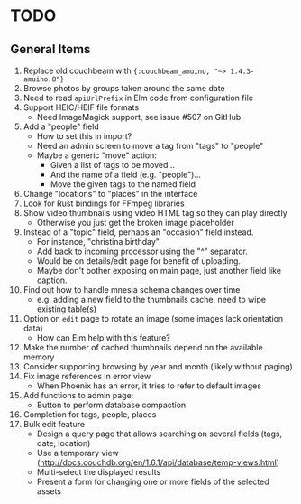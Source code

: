 # TODO

## General Items

1. Replace old couchbeam with `{:couchbeam_amuino, "~> 1.4.3-amuino.8"}`
1. Browse photos by groups taken around the same date
1. Need to read `apiUrlPrefix` in Elm code from configuration file
1. Support HEIC/HEIF file formats
    - Need ImageMagick support, see issue #507 on GitHub
1. Add a "people" field
    - How to set this in import?
    - Need an admin screen to move a tag from "tags" to "people"
    - Maybe a generic "move" action:
        + Given a list of tags to be moved...
        + And the name of a field (e.g. "people")...
        + Move the given tags to the named field
1. Change "locations" to "places" in the interface
1. Look for Rust bindings for FFmpeg libraries
1. Show video thumbnails using video HTML tag so they can play directly
    - Otherwise you just get the broken image placeholder
1. Instead of a "topic" field, perhaps an "occasion" field instead.
    - For instance, "christina birthday".
    - Add back to incoming processor using the "^" separator.
    - Would be on details/edit page for benefit of uploading.
    - Maybe don't bother exposing on main page, just another field like caption.
1. Find out how to handle mnesia schema changes over time
    - e.g. adding a new field to the thumbnails cache, need to wipe existing table(s)
1. Option on `edit` page to rotate an image (some images lack orientation data)
    - How can Elm help with this feature?
1. Make the number of cached thumbnails depend on the available memory
1. Consider supporting browsing by year and month (likely without paging)
1. Fix image references in error view
    - When Phoenix has an error, it tries to refer to default images
1. Add functions to admin page:
    - Button to perform database compaction
1. Completion for tags, people, places
1. Bulk edit feature
    - Design a query page that allows searching on several fields (tags, date, location)
    - Use a temporary view (http://docs.couchdb.org/en/1.6.1/api/database/temp-views.html)
    - Multi-select the displayed results
    - Present a form for changing one or more fields of the selected assets
